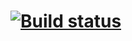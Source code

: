 # [![Build status](https://ci.appveyor.com/api/projects/status/00a5fd7edjya1448/branch/master?svg=true)](https://ci.appveyor.com/project/Marina1977D/rest/branch/master)
